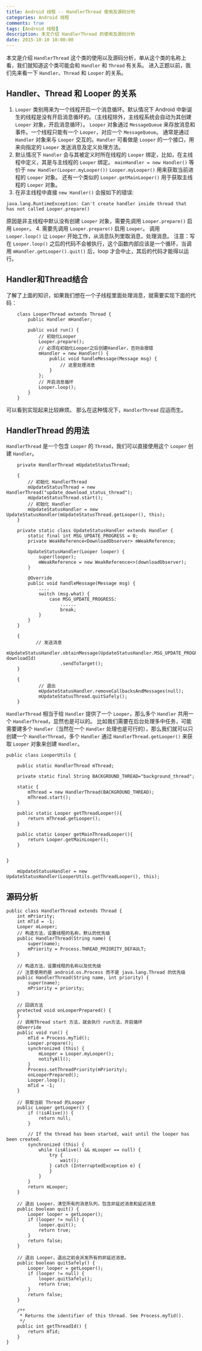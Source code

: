 ```yaml
---
title: Android 线程 -- HandlerThread 使用及源码分析
categories: Android 线程
comments: true
tags: [Android 线程]
description: 本文介绍 HandlerThread 的使用及源码分析
date: 2015-10-10 10:00:00
---
```


本文是介绍 `HandlerThread` 这个类的使用以及源码分析，单从这个类的名称上看，我们就知道这个类可能会和 `Handler` 和 `Thread` 有关系。
进入正题以前，我们先来看一下 `Handler`、`Thread` 和 `Looper` 的关系。

## Handler、Thread 和 Looper 的关系

 1. `Looper` 类别用来为一个线程开启一个消息循环。默认情况下 Android 中新诞生的线程是没有开启消息循环的。（主线程除外，主线程系统会自动为其创建 `Looper` 对象，开启消息循环）。
`Looper` 对象通过 `MessageQueue` 来存放消息和事件。一个线程只能有一个 `Looper`，对应一个 `MessageQueue`。
通常是通过 `Handler` 对象来与 `Looper` 交互的。`Handler` 可看做是 `Looper` 的一个接口，用来向指定的 `Looper` 发送消息及定义处理方法。
 2. 默认情况下 `Handler` 会与其被定义时所在线程的 `Looper` 绑定，比如，在主线程中定义，其是与主线程的 `Looper` 绑定。
`mainHandler = new Handler()` 等价于 `new Handler(Looper.myLooper())`
`Looper.myLooper()` 用来获取当前进程的 `Looper` 对象。
还有一个类似的 `Looper.getMainLooper()` 用于获取主线程的 `Looper` 对象。
 3. 在非主线程中直接 `new Handler()` 会报如下的错误:

 ```
java.lang.RuntimeException: Can't create handler inside thread that has not called Looper.prepare()
 ```

 原因是非主线程中默认没有创建 `Looper` 对象，需要先调用 `Looper.prepare()` 启用 `Looper`。
 4. 需要先调用 `Looper.prepare()` 启用 `Looper`。
调用 `Looper.loop()` 让 `Looper` 开始工作，从消息队列里取消息，处理消息。
注意：写在 `Looper.loop()` 之后的代码不会被执行，这个函数内部应该是一个循环，当调用 `mHandler.getLooper().quit()` 后，loop 才会中止，其后的代码才能得以运行。

## Handler和Thread结合

了解了上面的知识，如果我们想在一个子线程里面处理消息，就需要实现下面的代码：

```
    class LooperThread extends Thread {
        public Handler mHandler;

        public void run() {
            // 初始化Looper
            Looper.prepare();
            // 必须在初始化Looper之后创建Handler，否则会报错
            mHandler = new Handler() {
                public void handleMessage(Message msg) {
                    // 这里处理消息
                }
            };
            // 开启消息循环
            Looper.loop();
        }
    }
```

可以看到实现起来比较麻烦。
那么在这种情况下，`HandlerThread` 应运而生。

## HandlerThread 的用法

`HandlerThread` 是一个包含 `Looper` 的 `Thread`，我们可以直接使用这个 `Looper` 创建 `Handler`。

```
    private HandlerThread mUpdateStatusThread;
    
    {
        // 初始化 HandlerThread
        mUpdateStatusThread = new HandlerThread("update_download_status_thread");
        mUpdateStatusThread.start();
        // 初始化 Handler
        mUpdateStatusHandler = new UpdateStatusHandler(mUpdateStatusThread.getLooper(), this);
    }

    private static class UpdateStatusHandler extends Handler {
        static final int MSG_UPDATE_PROGRESS = 0;
        private WeakReference<DownloadObserver> mWeakReference;

        UpdateStatusHandler(Looper looper) {
            super(looper);
            mWeakReference = new WeakReference<>(downloadObserver);
        }

        @Override
        public void handleMessage(Message msg) {
            ....
            switch (msg.what) {
                case MSG_UPDATE_PROGRESS:
                    ......
                    break;
            }
        }
    }

    {
           // 发送消息
           mUpdateStatusHandler.obtainMessage(UpdateStatusHandler.MSG_UPDATE_PROGRESS, downloadId)
                    .sendToTarget();
    }
    
    {
            // 退出
            mUpdateStatusHandler.removeCallbacksAndMessages(null);
            mUpdateStatusThread.quitSafely();
    }
```

`HandlerThread` 相当于给 `Handler` 提供了一个 `Looper`，那么多个 `Handler` 共用一个 `HandlerThread`，显然也是可以的。
比如我们需要在后台处理多中任务，可能需要建多个 `Handler`（当然在一个 `Handler` 处理也是可行的），那么我们就可以只创建一个 `HandlerThread`，多个 `Handler` 通过 `HandlerThread.getLooper()` 来获取 `Looper` 对象来创建 `Handler`。

```
public class LooperUtils {

    public static HandlerThread mThread;

    private static final String BACKGROUND_THREAD="background_thread";

    static {
        mThread = new HandlerThread(BACKGROUND_THREAD);
        mThread.start();
    }

    public static Looper getThreadLooper(){
        return mThread.getLooper();
    }

    public static Looper getMainThreadLooper(){
        return Looper.getMainLooper();
    }


}
```

```
    mUpdateStatusHandler = new UpdateStatusHandler(LooperUtils.getThreadLooper(), this);
```

## 源码分析

```
public class HandlerThread extends Thread {
    int mPriority;
    int mTid = -1;
    Looper mLooper;
    // 构造方法，设置线程的名称，默认的优先级
    public HandlerThread(String name) {
        super(name);
        mPriority = Process.THREAD_PRIORITY_DEFAULT;
    }
    
    // 构造方法，设置线程的名称以及优先级
    // 注意使用的是 android.os.Process 而不是 java.lang.Thread 的优先级
    public HandlerThread(String name, int priority) {
        super(name);
        mPriority = priority;
    }
    
    // 回调方法
    protected void onLooperPrepared() {
    }
    // 调用Thread start 方法，就会执行 run方法，开启循环
    @Override
    public void run() {
        mTid = Process.myTid();
        Looper.prepare();
        synchronized (this) {
            mLooper = Looper.myLooper();
            notifyAll();
        }
        Process.setThreadPriority(mPriority);
        onLooperPrepared();
        Looper.loop();
        mTid = -1;
    }
    
    // 获取当前 Thread 的Looper
    public Looper getLooper() {
        if (!isAlive()) {
            return null;
        }
        
        // If the thread has been started, wait until the looper has been created.
        synchronized (this) {
            while (isAlive() && mLooper == null) {
                try {
                    wait();
                } catch (InterruptedException e) {
                }
            }
        }
        return mLooper;
    }

    // 退出 Looper，清空所有的消息队列，包含非延迟消息和延迟消息
    public boolean quit() {
        Looper looper = getLooper();
        if (looper != null) {
            looper.quit();
            return true;
        }
        return false;
    }

    // 退出 Looper，退出之前会派发所有的非延迟消息。
    public boolean quitSafely() {
        Looper looper = getLooper();
        if (looper != null) {
            looper.quitSafely();
            return true;
        }
        return false;
    }

    /**
     * Returns the identifier of this thread. See Process.myTid().
     */
    public int getThreadId() {
        return mTid;
    }
}
```
